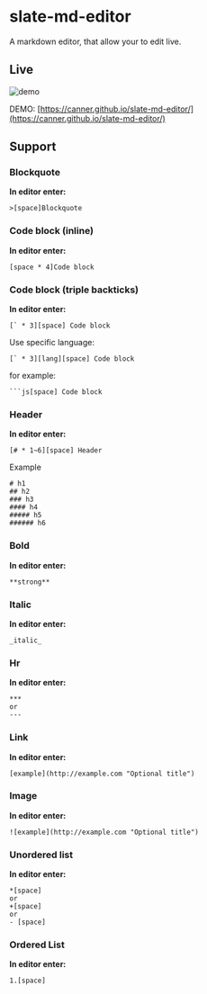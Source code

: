 # slate-md-editor

A markdown editor, that allow your to edit live.

## Live 

![demo](https://i.imgur.com/lmPwefY.png)

DEMO: [https://canner.github.io/slate-md-editor/](https://canner.github.io/slate-md-editor/)

## Support

### Blockquote

**In editor enter:**

```
>[space]Blockquote
```

### Code block (inline)

**In editor enter:**

```
[space * 4]Code block
```

### Code block (triple backticks)

**In editor enter:**

```
[` * 3][space] Code block
```

Use specific language:

```
[` * 3][lang][space] Code block
```

for example:

    ```js[space] Code block

### Header

**In editor enter:**

```
[# * 1~6][space] Header
```

Example

```
# h1
## h2
### h3
#### h4
##### h5
###### h6
```

### Bold

**In editor enter:**

```
**strong**
```

### Italic

**In editor enter:**

```
_italic_
```

### Hr

**In editor enter:**

```
***
or
---
```

### Link

**In editor enter:**

```
[example](http://example.com "Optional title")
```

### Image

**In editor enter:**

```
![example](http://example.com "Optional title")
```

### Unordered list

**In editor enter:**

```
*[space]
or
+[space]
or
- [space]
```

### Ordered List

**In editor enter:**

```
1.[space]
```